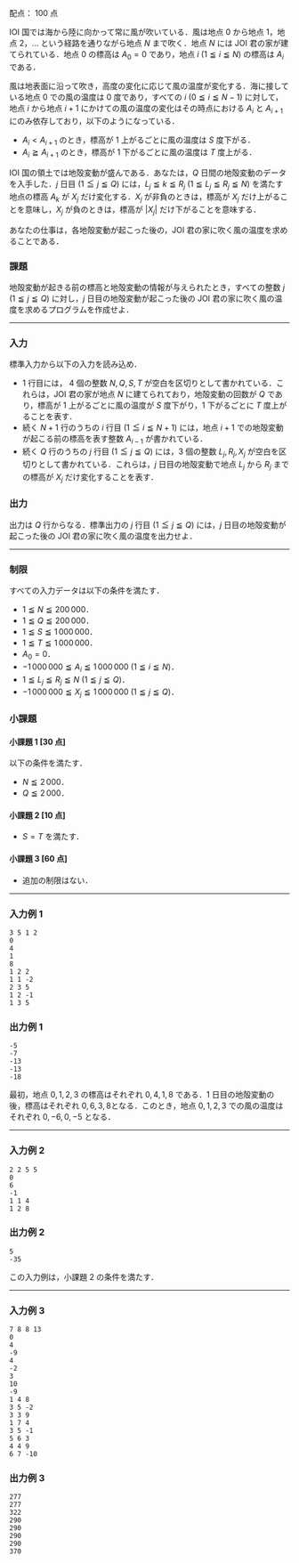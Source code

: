 配点： $100$ 点

IOI 国では海から陸に向かって常に風が吹いている．風は地点 $0$ から地点 $1$，地点 $2$，$\ldots$ という経路を通りながら地点 $N$ まで吹く．地点 $N$ には JOI 君の家が建てられている．地点 $0$ の標高は $A_0 = 0$ であり，地点 $i$ ($1 \leqq i \leqq N$) の標高は $A_i$ である．

風は地表面に沿って吹き，高度の変化に応じて風の温度が変化する．海に接している地点 $0$ での風の温度は $0$ 度であり，すべての $i$ ($0 \leqq i \leqq N - 1$) に対して，地点 $i$ から地点 $i + 1$ にかけての風の温度の変化はその時点における $A_i$ と $A_{i + 1}$ にのみ依存しており，以下のようになっている．

- $A_i < A_{i + 1}$ のとき，標高が $1$ 上がるごとに風の温度は $S$ 度下がる．
- $A_i \geqq A_{i + 1}$ のとき，標高が $1$ 下がるごとに風の温度は $T$ 度上がる．

IOI 国の領土では地殻変動が盛んである．あなたは，$Q$ 日間の地殻変動のデータを入手した．$j$ 日目 ($1 \leqq j \leqq Q$) には，$L_j \leqq k \leqq R_j$ ($1 \leqq L_j \leqq R_j \leqq N$) を満たす地点の標高 $A_k$ が $X_j$ だけ変化する．$X_j$ が非負のときは，標高が $X_j$ だけ上がることを意味し，$X_j$ が負のときは，標高が $|X_j|$ だけ下がることを意味する．

あなたの仕事は，各地殻変動が起こった後の，JOI 君の家に吹く風の温度を求めることである．

### 課題

地殻変動が起きる前の標高と地殻変動の情報が与えられたとき，すべての整数 $j$ ($1 \leqq j \leqq Q$) に対し，$j$ 日目の地殻変動が起こった後の JOI 君の家に吹く風の温度を求めるプログラムを作成せよ．

---

### 入力

標準入力から以下の入力を読み込め．

- $1$ 行目には， $4$ 個の整数 $N, Q, S, T$ が空白を区切りとして書かれている．これらは，JOI 君の家が地点 $N$ に建てられており，地殻変動の回数が $Q$ であり，標高が $1$ 上がるごとに風の温度が $S$ 度下がり，$1$ 下がるごとに $T$ 度上がることを表す．
- 続く $N + 1$ 行のうちの $i$ 行目 ($1 \leqq i \leqq N + 1$) には，地点 $i + 1$ での地殻変動が起こる前の標高を表す整数 $A_{i - 1}$ が書かれている．
- 続く $Q$ 行のうちの $j$ 行目 ($1 \leqq j \leqq Q$) には，$3$ 個の整数 $L_j, R_j, X_j$ が空白を区切りとして書かれている．これらは，$j$ 日目の地殻変動で地点 $L_j$ から $R_j$ までの標高が $X_j$ だけ変化することを表す．

### 出力

出力は $Q$ 行からなる．標準出力の $j$ 行目 ($1 \leqq j \leqq Q$) には，$j$ 日目の地殻変動が起こった後の JOI 君の家に吹く風の温度を出力せよ．

---

### 制限
すべての入力データは以下の条件を満たす．

- $1 \leqq N \leqq 200\,000$．
- $1 \leqq Q \leqq 200\,000$．
- $1 \leqq S \leqq 1\,000\,000$．
- $1 \leqq T \leqq 1\,000\,000$．
- $A_0 = 0$．
- $-1\,000\,000 \leqq A_i \leqq 1\,000\,000$ ($1 \leqq i \leqq N$)．
- $1 \leqq L_j \leqq R_j \leqq N$ ($1 \leqq j \leqq Q$)．
- $-1\,000\,000 \leqq X_j \leqq 1\,000\,000$ ($1 \leqq j \leqq Q$)．


### 小課題
#### 小課題 1 [30 点]
以下の条件を満たす．

- $N \leqq 2\,000$．
- $Q \leqq 2\,000$．

#### 小課題 2 [10 点]
- $S = T$ を満たす．

#### 小課題 3 [60 点]
- 追加の制限はない．

---

### 入力例 1
```
3 5 1 2
0
4
1
8
1 2 2
1 1 -2
2 3 5
1 2 -1
1 3 5
```

### 出力例 1
```
-5
-7
-13
-13
-18
```

最初，地点 $0, 1, 2, 3$ の標高はそれぞれ $0, 4, 1, 8$ である．$1$ 日目の地殻変動の後，標高はそれぞれ $0, 6, 3, 8$となる．このとき，地点 $0, 1, 2, 3$ での風の温度はそれぞれ $0, -6, 0, -5$ となる．

---

### 入力例 2
```
2 2 5 5
0
6
-1
1 1 4
1 2 8
```

### 出力例 2
```
5
-35
```

この入力例は，小課題 $2$ の条件を満たす．

---

### 入力例 3
```
7 8 8 13
0
4
-9
4
-2
3
10
-9
1 4 8
3 5 -2
3 3 9
1 7 4
3 5 -1
5 6 3
4 4 9
6 7 -10
```

### 出力例 3
```
277
277
322
290
290
290
290
370
```
